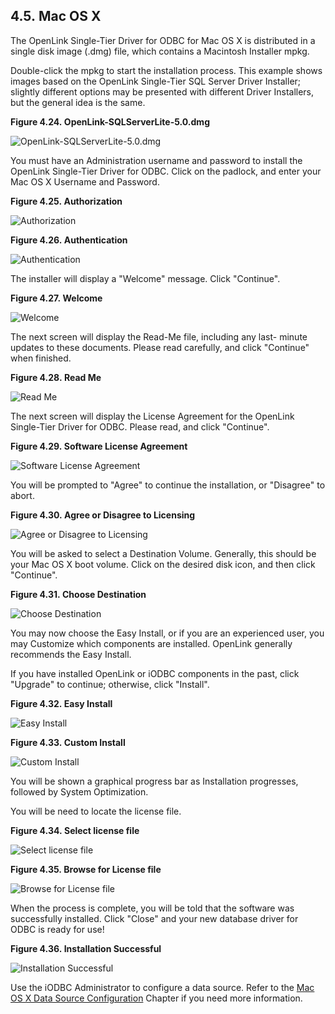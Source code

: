 <div id="lite_osxinstall" class="section">

<div class="titlepage">

<div>

<div>

## 4.5. Mac OS X

</div>

</div>

</div>

The OpenLink Single-Tier Driver for ODBC for Mac OS X is distributed in
a single disk image (.dmg) file, which contains a Macintosh Installer
mpkg.

Double-click the mpkg to start the installation process. This example
shows images based on the OpenLink Single-Tier SQL Server Driver
Installer; slightly different options may be presented with different
Driver Installers, but the general idea is the same.

<div class="figure-float">

<div id="lite_fg-401" class="figure">

**Figure 4.24. OpenLink-SQLServerLite-5.0.dmg**

<div class="figure-contents">

<div class="mediaobject">

![OpenLink-SQLServerLite-5.0.dmg](images/osxlite01.gif)

</div>

</div>

</div>

  

</div>

You must have an Administration username and password to install the
OpenLink Single-Tier Driver for ODBC. Click on the padlock, and enter
your Mac OS X Username and Password.

<div class="figure-float">

<div id="lite_fg-402" class="figure">

**Figure 4.25. Authorization**

<div class="figure-contents">

<div class="mediaobject">

![Authorization](images/osxlite02.gif)

</div>

</div>

</div>

  

</div>

<div class="figure-float">

<div id="lite_fg-403" class="figure">

**Figure 4.26. Authentication**

<div class="figure-contents">

<div class="mediaobject">

![Authentication](images/osxlite03.gif)

</div>

</div>

</div>

  

</div>

The installer will display a "Welcome" message. Click "Continue".

<div class="figure-float">

<div id="lite_fg-404" class="figure">

**Figure 4.27. Welcome**

<div class="figure-contents">

<div class="mediaobject">

![Welcome](images/osxlite04.gif)

</div>

</div>

</div>

  

</div>

The next screen will display the Read-Me file, including any last-
minute updates to these documents. Please read carefully, and click
"Continue" when finished.

<div class="figure-float">

<div id="lite_fg-405" class="figure">

**Figure 4.28. Read Me**

<div class="figure-contents">

<div class="mediaobject">

![Read Me](images/osxlite05.gif)

</div>

</div>

</div>

  

</div>

The next screen will display the License Agreement for the OpenLink
Single-Tier Driver for ODBC. Please read, and click "Continue".

<div class="figure-float">

<div id="lite_fg-406" class="figure">

**Figure 4.29. Software License Agreement**

<div class="figure-contents">

<div class="mediaobject">

![Software License Agreement](images/osxlite06.gif)

</div>

</div>

</div>

  

</div>

You will be prompted to "Agree" to continue the installation, or
"Disagree" to abort.

<div class="figure-float">

<div id="lite_fg-407" class="figure">

**Figure 4.30. Agree or Disagree to Licensing**

<div class="figure-contents">

<div class="mediaobject">

![Agree or Disagree to Licensing](images/osxlite07.gif)

</div>

</div>

</div>

  

</div>

You will be asked to select a Destination Volume. Generally, this should
be your Mac OS X boot volume. Click on the desired disk icon, and then
click "Continue".

<div class="figure-float">

<div id="lite_fg-408" class="figure">

**Figure 4.31. Choose Destination**

<div class="figure-contents">

<div class="mediaobject">

![Choose Destination](images/osxlite08.gif)

</div>

</div>

</div>

  

</div>

You may now choose the Easy Install, or if you are an experienced user,
you may Customize which components are installed. OpenLink generally
recommends the Easy Install.

If you have installed OpenLink or iODBC components in the past, click
"Upgrade" to continue; otherwise, click "Install".

<div class="figure-float">

<div id="lite_fg-409" class="figure">

**Figure 4.32. Easy Install**

<div class="figure-contents">

<div class="mediaobject">

![Easy Install](images/osxlite09.gif)

</div>

</div>

</div>

  

</div>

<div class="figure-float">

<div id="lite_fg-410" class="figure">

**Figure 4.33. Custom Install**

<div class="figure-contents">

<div class="mediaobject">

![Custom Install](images/osxlite10.gif)

</div>

</div>

</div>

  

</div>

You will be shown a graphical progress bar as Installation progresses,
followed by System Optimization.

You will be need to locate the license file.

<div class="figure-float">

<div id="lite_fg-maclic" class="figure">

**Figure 4.34. Select license file**

<div class="figure-contents">

<div class="mediaobject">

![Select license file](images/osxlitelic.gif)

</div>

</div>

</div>

  

</div>

<div class="figure-float">

<div id="lite_fg-maclic2" class="figure">

**Figure 4.35. Browse for License file**

<div class="figure-contents">

<div class="mediaobject">

![Browse for License file](images/osxlitelicbrowser.gif)

</div>

</div>

</div>

  

</div>

When the process is complete, you will be told that the software was
successfully installed. Click "Close" and your new database driver for
ODBC is ready for use!

<div class="figure-float">

<div id="lite_fg-411" class="figure">

**Figure 4.36. Installation Successful**

<div class="figure-contents">

<div class="mediaobject">

![Installation Successful](images/osxlite11.gif)

</div>

</div>

</div>

  

</div>

Use the iODBC Administrator to configure a data source. Refer to the
<a href="lite_osxliteconf.html#lite_osxconfigdsn" class="link"
title="Mac OS X ODBC Data Sources">Mac OS X Data Source
Configuration</a> Chapter if you need more information.

</div>
